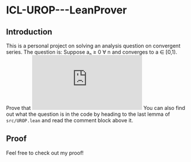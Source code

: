 # ICL-UROP---LeanProver

## Introduction

This is a personal project on solving an analysis question on
convergent series. The question is:
Suppose aₙ ≥ 0 ∀ n and converges to a ∈ [0,1). 
Prove that ![equation](http://www.sciweavers.org/tex2img.php?eq=%20%5Csum_%7Bn%3D1%7D%5E%5Cinfty%20a_n%5En%20&bc=White&fc=Black&im=jpg&fs=12&ff=fourier&edit=0)
You can also find out what the question is in the code
by heading to the last lemma of `src/UROP.lean` and read the comment block above it.

## Proof

Feel free to check out my proof!
